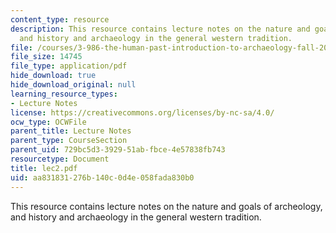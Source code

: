 ```yaml
---
content_type: resource
description: This resource contains lecture notes on the nature and goals of archeology,
  and history and archaeology in the general western tradition.
file: /courses/3-986-the-human-past-introduction-to-archaeology-fall-2006/aa831831276b140c0d4e058fada830b0_lec2.pdf
file_size: 14745
file_type: application/pdf
hide_download: true
hide_download_original: null
learning_resource_types:
- Lecture Notes
license: https://creativecommons.org/licenses/by-nc-sa/4.0/
ocw_type: OCWFile
parent_title: Lecture Notes
parent_type: CourseSection
parent_uid: 729bc5d3-3929-51ab-fbce-4e57838fb743
resourcetype: Document
title: lec2.pdf
uid: aa831831-276b-140c-0d4e-058fada830b0
---
```

This resource contains lecture notes on the nature and goals of archeology, and history and archaeology in the general western tradition.